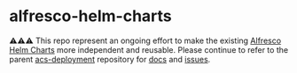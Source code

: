 # alfresco-helm-charts

⚠️⚠️⚠️ This repo represent an ongoing effort to make the existing [Alfresco Helm Charts](https://github.com/Alfresco/acs-deployment/tree/master/helm/alfresco-content-services) more independent and reusable. Please continue to refer to the parent [acs-deployment](https://github.com/Alfresco/acs-deployment) repository for [docs](https://github.com/Alfresco/acs-deployment/tree/master/docs/helm) and [issues](https://github.com/Alfresco/acs-deployment/issues).
